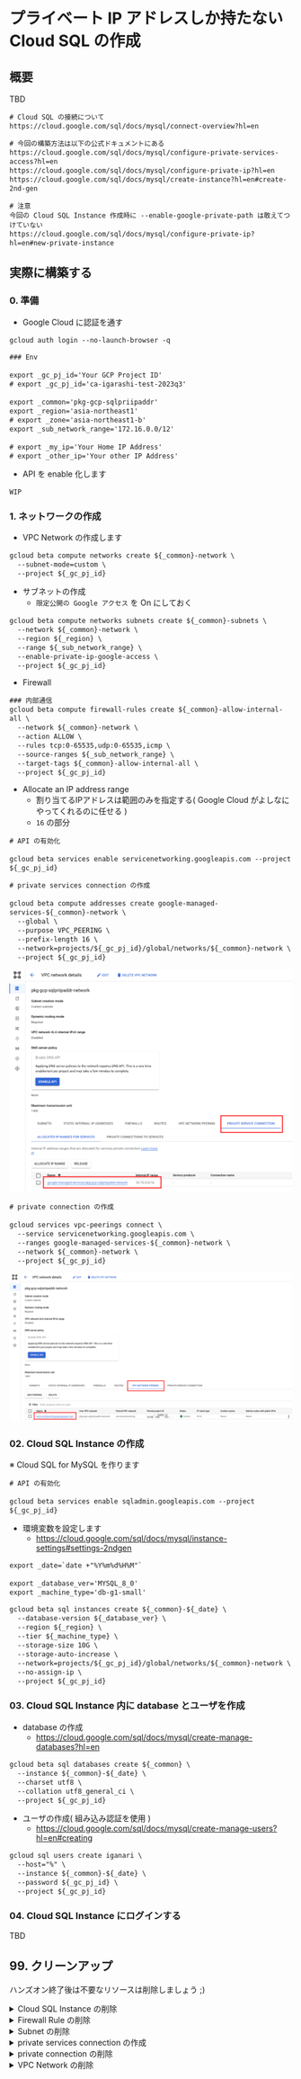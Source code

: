 # プライベート IP アドレスしか持たない Cloud SQL の作成

## 概要

TBD

```
# Cloud SQL の接続について
https://cloud.google.com/sql/docs/mysql/connect-overview?hl=en
```
```
# 今回の構築方法は以下の公式ドキュメントにある
https://cloud.google.com/sql/docs/mysql/configure-private-services-access?hl=en
https://cloud.google.com/sql/docs/mysql/configure-private-ip?hl=en
https://cloud.google.com/sql/docs/mysql/create-instance?hl=en#create-2nd-gen
```

```
# 注意
今回の Cloud SQL Instance 作成時に --enable-google-private-path は敢えてつけていない
https://cloud.google.com/sql/docs/mysql/configure-private-ip?hl=en#new-private-instance
```



## 実際に構築する

### 0. 準備

+ Google Cloud に認証を通す

```
gcloud auth login --no-launch-browser -q
```

```
### Env

export _gc_pj_id='Your GCP Project ID'
# export _gc_pj_id='ca-igarashi-test-2023q3'

export _common='pkg-gcp-sqlpriipaddr'
export _region='asia-northeast1'
# export _zone='asia-northeast1-b'
export _sub_network_range='172.16.0.0/12'

# export _my_ip='Your Home IP Address'
# export _other_ip='Your other IP Address'
```

+ API を enable 化します

```
WIP
```

### 1. ネットワークの作成

+ VPC Network の作成します

```
gcloud beta compute networks create ${_common}-network \
  --subnet-mode=custom \
  --project ${_gc_pj_id}
```

+ サブネットの作成
  + `限定公開の Google アクセス` を On にしておく

```
gcloud beta compute networks subnets create ${_common}-subnets \
  --network ${_common}-network \
  --region ${_region} \
  --range ${_sub_network_range} \
  --enable-private-ip-google-access \
  --project ${_gc_pj_id}
```

+ Firewall

```
### 内部通信
gcloud beta compute firewall-rules create ${_common}-allow-internal-all \
  --network ${_common}-network \
  --action ALLOW \
  --rules tcp:0-65535,udp:0-65535,icmp \
  --source-ranges ${_sub_network_range} \
  --target-tags ${_common}-allow-internal-all \
  --project ${_gc_pj_id}
```

+ Allocate an IP address range
  + 割り当てるIPアドレスは範囲のみを指定する( Google Cloud がよしなにやってくれるのに任せる )
  + `16` の部分

```
# API の有効化

gcloud beta services enable servicenetworking.googleapis.com --project ${_gc_pj_id}
```
```
# private services connection の作成

gcloud beta compute addresses create google-managed-services-${_common}-network \
  --global \
  --purpose VPC_PEERING \
  --prefix-length 16 \
  --network=projects/${_gc_pj_id}/global/networks/${_common}-network \
  --project ${_gc_pj_id}
```

![](./img/01-01.png)

```
# private connection の作成

gcloud services vpc-peerings connect \
  --service servicenetworking.googleapis.com \
  --ranges google-managed-services-${_common}-network \
  --network ${_common}-network \
  --project ${_gc_pj_id}
```

![](./img/01-02.png)

### 02. Cloud SQL Instance の作成

※ Cloud SQL for MySQL を作ります

```
# API の有効化

gcloud beta services enable sqladmin.googleapis.com --project ${_gc_pj_id}
```

+ 環境変数を設定します
  + https://cloud.google.com/sql/docs/mysql/instance-settings#settings-2ndgen

```
export _date=`date +"%Y%m%d%H%M"`

export _database_ver='MYSQL_8_0'
export _machine_type='db-g1-small'
```
```
gcloud beta sql instances create ${_common}-${_date} \
  --database-version ${_database_ver} \
  --region ${_region} \
  --tier ${_machine_type} \
  --storage-size 10G \
  --storage-auto-increase \
  --network=projects/${_gc_pj_id}/global/networks/${_common}-network \
  --no-assign-ip \
  --project ${_gc_pj_id}
```

### 03. Cloud SQL Instance 内に database とユーザを作成

+ database の作成
  + https://cloud.google.com/sql/docs/mysql/create-manage-databases?hl=en

```
gcloud beta sql databases create ${_common} \
  --instance ${_common}-${_date} \
  --charset utf8 \
  --collation utf8_general_ci \
  --project ${_gc_pj_id}
```

+ ユーザの作成( 組み込み認証を使用 )
  + https://cloud.google.com/sql/docs/mysql/create-manage-users?hl=en#creating

```
gcloud sql users create iganari \
  --host="%" \
  --instance ${_common}-${_date} \
  --password ${_gc_pj_id} \
  --project ${_gc_pj_id}
```

### 04. Cloud SQL Instance にログインする

TBD

## 99. クリーンアップ

ハンズオン終了後は不要なリソースは削除しましょう ;)

<details>
<summary>Cloud SQL Instance の削除</summary>

```
gcloud beta sql instances delete ${_common}-${_date} \
  --project ${_gc_pj_id} \
  -q
```

</details>

<details>
<summary>Firewall Rule の削除</summary>

```
gcloud beta compute firewall-rules delete ${_common}-allow-internal-all \
  --project ${_gc_pj_id} \
  -q
```

</details>

<details>
<summary>Subnet の削除</summary>

```
gcloud beta compute networks subnets delete ${_common}-subnets \
  --region ${_region} \
  --project ${_gc_pj_id} \
  -q
```

</details>

<details>
<summary>private services connection の作成</summary>

```
gcloud beta compute addresses delete google-managed-services-${_common}-network \
  --global \
  --project ${_gc_pj_id} \
  -q
```

</details>

<details>
<summary>private connection の削除</summary>

:warning: CLI だと出来なかったので要検証

```
gcloud services vpc-peerings delete \
  --service='servicenetworking.googleapis.com' \
  --network ${_common}-network \
  --project ${_gc_pj_id} \
  -q
```

</details>

<details>
<summary>VPC Network の削除</summary>

```
gcloud beta compute networks delete ${_common}-network \
  --project ${_gc_pj_id} \
  -q
```

</details>
